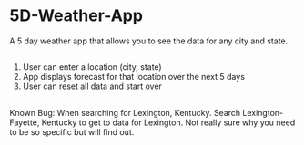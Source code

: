 # 5D-Weather-App
A 5 day weather app that allows you to see the data for any city and state.
##

1. User can enter a location (city, state)
2. App displays forecast for that location over the next 5 days
3. User can reset all data and start over

##

Known Bug: When searching for Lexington, Kentucky. 
Search Lexington-Fayette, Kentucky to get to data for Lexington. 
Not really sure why you need to be so specific but will find out.
